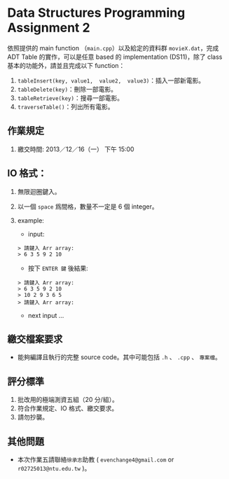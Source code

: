 # Data Structures Programming Assignment 2
依照提供的 main function （`main.cpp`）以及給定的資料群 `movieX.dat`，完成 ADT Table 的實作，可以是任意 based 的 implementation (DS11)，除了 class 基本的功能外，請並且完成以下 function：

1. `tableInsert(key, value1,  value2,  value3)`：插入一部新電影。
2. `tableDelete(key)`：刪除一部電影。
3. `tableRetrieve(key)`：搜尋一部電影。
4. `traverseTable()`：列出所有電影。

## 作業規定
1. 繳交時間: 2013／12／16（一） 下午 15:00
 
## IO 格式：
1. 無限迴圈鍵入。
2. 以一個 `space` 爲間格，數量不一定是 6 個 integer。
3. example: 
    - input:
         
    ```
    > 請鍵入 Arr array:
    > 6 3 5 9 2 10 
    ```
    - 按下 `ENTER 鍵` 後結果:
    
    ```
    > 請鍵入 Arr array:
    > 6 3 5 9 2 10 
    > 10 2 9 3 6 5
    > 請鍵入 Arr array:
    ```
    - next input ...
    
## 繳交檔案要求
- 能夠編譯且執行的完整 source code。其中可能包括 `.h` 、 `.cpp` 、 `專案檔`。
    

## 評分標準
1. 批改用的極端測資五組（20 分/組）。
2. 符合作業規定、IO 格式、繳交要求。
3. 請勿抄襲。


## 其他問題
- 本次作業五請聯絡`徐承志`助教 ( `evenchange4@gmail.com` or `r02725013@ntu.edu.tw` )。